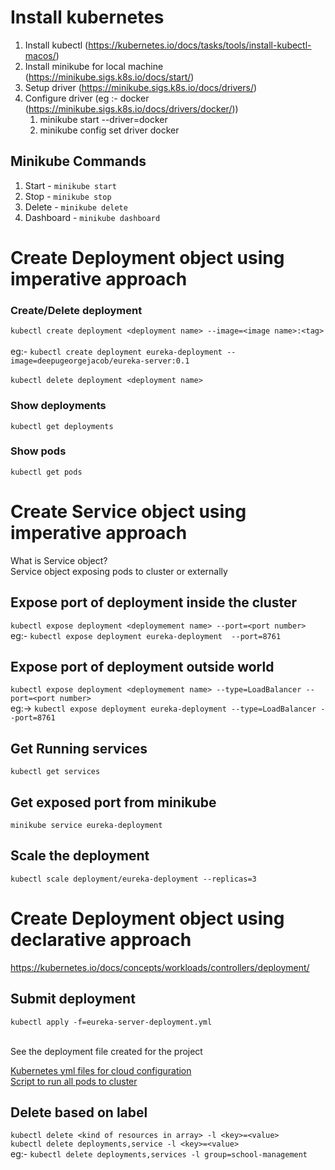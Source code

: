 # Install kubernetes

1. Install kubectl (https://kubernetes.io/docs/tasks/tools/install-kubectl-macos/)
2. Install minikube for local machine (https://minikube.sigs.k8s.io/docs/start/)
3. Setup driver (https://minikube.sigs.k8s.io/docs/drivers/)
4. Configure driver (eg :- docker (https://minikube.sigs.k8s.io/docs/drivers/docker/))
   1. minikube start --driver=docker
   2. minikube config set driver docker

## Minikube Commands 

1. Start - `minikube start`
2. Stop - `minikube stop`
3. Delete - `minikube delete`
4. Dashboard - `minikube dashboard`


# Create Deployment object using imperative approach

### Create/Delete deployment
`kubectl create deployment <deployment name> --image=<image name>:<tag>` 
<br><br>
eg:- `kubectl create deployment eureka-deployment --image=deepugeorgejacob/eureka-server:0.1`
<br><br>
`kubectl delete deployment <deployment name> `

### Show deployments

`kubectl get deployments`

### Show pods
`kubectl get pods`

# Create Service object using imperative approach

What is Service object?
<br>Service object exposing pods to cluster or externally

## Expose port of deployment inside the cluster
`kubectl expose deployment <deploymement name> --port=<port number>`
<br>eg:- `kubectl expose deployment eureka-deployment  --port=8761`


## Expose port of deployment outside world
`kubectl expose deployment <deploymement name> --type=LoadBalancer --port=<port number>`
<br>eg:-> `kubectl expose deployment eureka-deployment --type=LoadBalancer --port=8761`</br>

## Get Running services
`kubectl get services`
## Get exposed port from minikube
`minikube service eureka-deployment`

## Scale the deployment
`kubectl scale deployment/eureka-deployment --replicas=3`

# Create Deployment object using declarative approach

https://kubernetes.io/docs/concepts/workloads/controllers/deployment/

## Submit deployment

`kubectl apply -f=eureka-server-deployment.yml`

<br>
See the deployment file created for the project
<br>

[Kubernetes yml files for cloud configuration](../kubernetes)
<br>
[Script to run all pods to cluster](../scrips/kubernetes.sh)

## Delete based on label
`kubectl delete <kind of resources in array> -l <key>=<value>`
<br>
`kubectl delete deployments,service -l <key>=<value>`
<br>
eg:- `kubectl delete deployments,services -l group=school-management`

